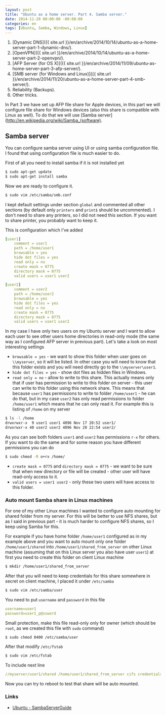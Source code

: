 ```yaml
---
layout: post
title: "Ubuntu as a home server. Part 4. Samba server."
date: 2014-11-20 00:00:00 -00:08:00
categories: en
tags: [Ubuntu, Samba, Windows, Linux]
---
```


1. [Dynamic DNS]({{ site.url }}/en/archive/2014/10/14/ubuntu-as-a-home-server-part-1-dynamic-dns/).
1. [OpenVPN]({{ site.url }}/en/archive/2014/10/14/ubuntu-as-a-home-server-part-2-openvpn/).
1. [AFP Server (for OS X)]({{ site.url }}/en/archive/2014/11/09/ubuntu-as-home-server-part-3-afp-server/).
1. [SMB server (for Windows and Linux)]({{ site.url }}/en/archive/2014/11/20/ubuntu-as-a-home-server-part-4-smb-server/).
1. Reliability (Backups).
1. Other tricks.

In Part 3 we have set up AFP file share for Apple devices, in this part we will configure file share for Windows devices (also this share is compatible with Linux as well). To do that we will use [Samba server](http://en.wikipedia.org/wiki/Samba_(software).

## Samba server

You can configure samba server using UI or using samba configuration file. I found that using configuration file is much easier to do.

First of all you need to install samba if it is not installed yet

```bash
$ sudo apt-get update
$ sudo apt-get install samba
```

Now we are ready to configure it. 

```bash
$ sudo vim /etc/samba/smb.conf
```

I kept default settings under section `global` and commented all other sections (by default only `printers` and `print$` should be uncommented). I don't need to share any printers, so I did not need this section. If you want to share printer, you probably want to keep it.

This is configuration which I've added

```yaml
[user1]
    comment = user1
    path = /home/user1
    browsable = yes
    hide dot files = yes
    read only = no
    create mask = 0775
    directory mask = 0775
    valid users = user1 user2

[user2]
    comment = user2
    path = /home/user2
    browsable = yes
    hide dot files = yes
    read only = no
    create mask = 0775
    directory mask = 0775
    valid users = user1 user2
```

In my case I have only two users on my Ubuntu server and I want to allow each user to see other users home directories in read-only mode (the same way as I configured AFP server in previous part). Let's take a look on most interesting settings

* `browsable = yes` - we want to show this folder when user goes on `\\myserver`, so it will be listed. In other case you will need to know that this folder exists and you will need directly go to the `\\myserver\user1`.
* `hide dot files = yes` - show dot files as hidden files in Windows.
* `read only = no` - allow to write to this share. This actually means only that if user has permission to write to this folder on server - this user can write to this folder using this network share. This means that because `user1` has permissions to write to folder `/home/user1` - he can do that, but in my case `user2` has only read permissions to folder `/home/user1` which means that he can only read it. For example this is listing of `/home` on my server

```bash
$ ls -l /home
drwxrwxr-x  9 user1 user1 4096 Nov 17 20:52 user1/
drwxrwxr-x 40 user2 user2 4096 Nov 20 22:54 user2/
```

As you can see both folders `user1` and `user2` has permissions `r-x` for others. If you want to do the same and for some reason you have different permissions you can do

```bash
$ sudo chmod -R o+rx /home/
```

* `create mask = 0775` and `directory mask = 0775` - we want to be sure that when new directory or file will be created - other user will have read-only access to it.
* `valid users = user1 user2` - only these two users will have access to this folder.

### Auto mount Samba share in Linux machines

For one of my other Linux machines I wanted to configure auto mounting for shared folder from my server. For this will be better to use NFS shares, but as I said in previous part - it is much harder to configure NFS shares, so I keep using Samba for this.

For example if you have home folder `/home/user1` configured as in my example above and you want to auto mount only one folder `/home/user1/shared` into `/home/user1/shared_from_server` on other Linux machine (assuming that on this Linux server you also have user `user1`) at first you need to create this folder on client Linux machine

```bash
$ mkdir /home/user1/shared_from_server
```

After that you will need to keep credentials for this share somewhere in secret on client machine, I placed it under `/etc/samba`

```bash
$ sudo vim /etc/samba/user
```

You need to put `username` and `password` in this file

```yaml
username=user1
password=user1_p@ssword
```

Small protection, make this file read-only only for owner (which should be `root`, as we created this file with `sudo` command)

```bash
$ sudo chmod 0400 /etc/samba/user
```

After that modify `/etc/fstab`

```bash
$ sudo vim /etc/fstab
```

To include next line

```yaml
//myserver/user1/shared /home/user1/shared_from_server cifs credentials=/etc/samba/user,noexec 0 0
```

Now you can try to reboot to test that share will be auto mounted.

### Links

* [Ubuntu - SambaServerGuide](https://help.ubuntu.com/community/Samba/SambaServerGuide)